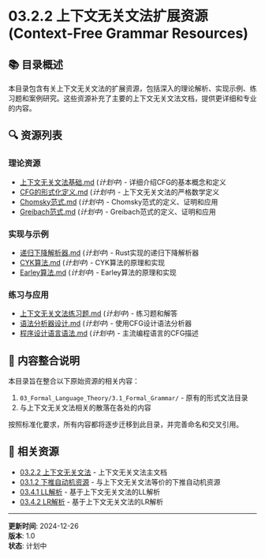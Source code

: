 # 03.2.2 上下文无关文法扩展资源 (Context-Free Grammar Resources)

## 📚 目录概述

本目录包含有关上下文无关文法的扩展资源，包括深入的理论解析、实现示例、练习题和案例研究。这些资源补充了主要的上下文无关文法文档，提供更详细和专业的内容。

## 🔍 资源列表

### 理论资源

- [上下文无关文法基础.md](./上下文无关文法基础.md) (*计划中*) - 详细介绍CFG的基本概念和定义
- [CFG的形式化定义.md](./CFG的形式化定义.md) (*计划中*) - 上下文无关文法的严格数学定义
- [Chomsky范式.md](./Chomsky范式.md) (*计划中*) - Chomsky范式的定义、证明和应用
- [Greibach范式.md](./Greibach范式.md) (*计划中*) - Greibach范式的定义、证明和应用

### 实现与示例

- [递归下降解析器.md](./递归下降解析器.md) (*计划中*) - Rust实现的递归下降解析器
- [CYK算法.md](./CYK算法.md) (*计划中*) - CYK算法的原理和实现
- [Earley算法.md](./Earley算法.md) (*计划中*) - Earley算法的原理和实现

### 练习与应用

- [上下文无关文法练习题.md](./上下文无关文法练习题.md) (*计划中*) - 练习题和解答
- [语法分析器设计.md](./语法分析器设计.md) (*计划中*) - 使用CFG设计语法分析器
- [程序设计语言语法.md](./程序设计语言语法.md) (*计划中*) - 主流编程语言的CFG描述

## 🔄 内容整合说明

本目录旨在整合以下原始资源的相关内容：

1. `03_Formal_Language_Theory/3.1_Formal_Grammar/` - 原有的形式文法目录
2. 与上下文无关文法相关的散落在各处的内容

按照标准化要求，所有内容都将逐步迁移到此目录，并完善命名和交叉引用。

## 🔗 相关资源

- [03.2.2 上下文无关文法](../03.2.2_Context_Free_Grammar.md) - 上下文无关文法主文档
- [03.1.2 下推自动机资源](../../03.1_Automata_Theory/03.1.2_Pushdown_Automata_Resources/) - 与上下文无关文法等价的下推自动机资源
- [03.4.1 LL解析](../../03.4_Parsing_Theory/03.4.1_LL_Parsing.md) - 基于上下文无关文法的LL解析
- [03.4.2 LR解析](../../03.4_Parsing_Theory/03.4.2_LR_Parsing.md) - 基于上下文无关文法的LR解析

---

**更新时间**: 2024-12-26  
**版本**: 1.0  
**状态**: 计划中
